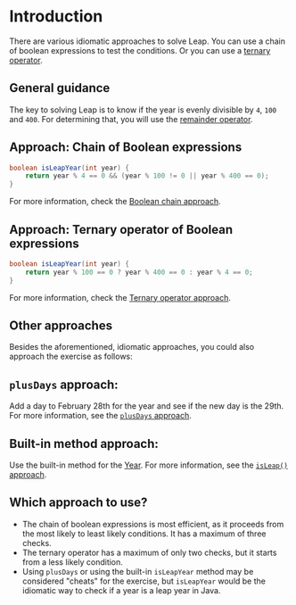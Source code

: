 # Introduction

There are various idiomatic approaches to solve Leap.
You can use a chain of boolean expressions to test the conditions.
Or you can use a [ternary operator][ternary-operator].

## General guidance

The key to solving Leap is to know if the year is evenly divisible by `4`, `100` and `400`.
For determining that, you will use the [remainder operator][remainder-operator].

## Approach: Chain of Boolean expressions

```java
boolean isLeapYear(int year) {
    return year % 4 == 0 && (year % 100 != 0 || year % 400 == 0);
}
```

For more information, check the [Boolean chain approach][approach-boolean-chain].

## Approach: Ternary operator of Boolean expressions

```java
boolean isLeapYear(int year) {
    return year % 100 == 0 ? year % 400 == 0 : year % 4 == 0;
}
```

For more information, check the [Ternary operator approach][approach-ternary-operator].

## Other approaches

Besides the aforementioned, idiomatic approaches, you could also approach the exercise as follows:

## `plusDays` approach:

Add a day to February 28th for the year and see if the new day is the 29th. For more information, see the [`plusDays` approach][approach-plusdays].

## Built-in method approach:

Use the built-in method for the [Year][year]. For more information, see the [`isLeap()` approach][approach-isleap].

## Which approach to use?

- The chain of boolean expressions is most efficient, as it proceeds from the most likely to least likely conditions.
  It has a maximum of three checks.
- The ternary operator has a maximum of only two checks, but it starts from a less likely condition.
- Using `plusDays` or using the built-in `isLeapYear` method may be considered "cheats" for the exercise,
  but `isLeapYear` would be the idiomatic way to check if a year is a leap year in Java.

[remainder-operator]: https://www.geeksforgeeks.org/modulo-or-remainder-operator-in-java/
[ternary-operator]: https://www.geeksforgeeks.org/java-ternary-operator-with-examples/
[approach-boolean-chain]: https://exercism.org/tracks/java/exercises/leap/approaches/boolean-chain
[approach-ternary-operator]: https://exercism.org/tracks/java/exercises/leap/approaches/ternary-operator
[approach-plusdays]: https://exercism.org/tracks/java/exercises/leap/approaches/plusdays
[year]: https://docs.oracle.com/javase/8/docs/api/java/time/Year.html
[approach-isleap]: https://exercism.org/tracks/java/exercises/leap/approaches/built-in-method
